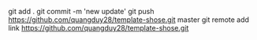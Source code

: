 git add .
git commit -m 'new update'
git push https://github.com/quangduy28/template-shose.git master
git remote add link https://github.com/quangduy28/template-shose.git
